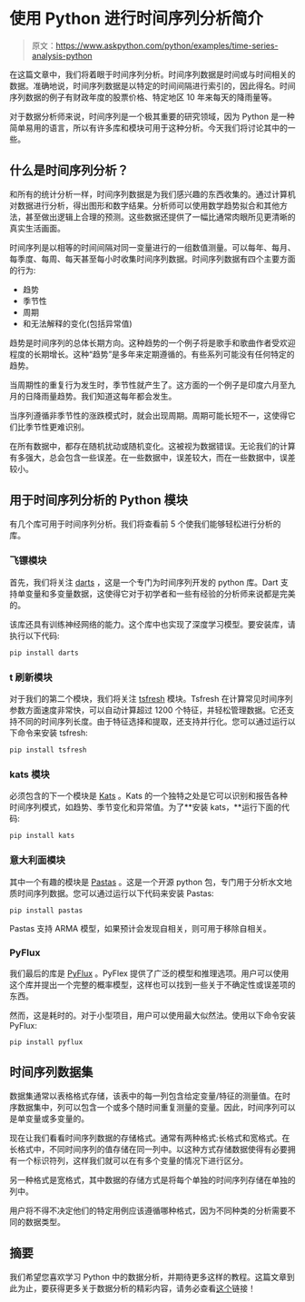 # 使用 Python 进行时间序列分析简介

> 原文：<https://www.askpython.com/python/examples/time-series-analysis-python>

在这篇文章中，我们将着眼于时间序列分析。时间序列数据是时间或与时间相关的数据。准确地说，时间序列数据是以特定的时间间隔进行索引的，因此得名。时间序列数据的例子有财政年度的股票价格、特定地区 10 年来每天的降雨量等。

对于数据分析师来说，时间序列是一个极其重要的研究领域，因为 Python 是一种简单易用的语言，所以有许多库和模块可用于这种分析。今天我们将讨论其中的一些。

## 什么是时间序列分析？

和所有的统计分析一样，时间序列数据是为我们感兴趣的东西收集的。通过计算机对数据进行分析，得出图形和数字结果。分析师可以使用数学趋势拟合和其他方法，甚至做出逻辑上合理的预测。这些数据还提供了一幅比通常肉眼所见更清晰的真实生活画面。

时间序列是以相等的时间间隔对同一变量进行的一组数值测量。可以每年、每月、每季度、每周、每天甚至每小时收集时间序列数据。时间序列数据有四个主要方面的行为:

*   趋势
*   季节性
*   周期
*   和无法解释的变化(包括异常值)

趋势是时间序列的总体长期方向。这种趋势的一个例子将是歌手和歌曲作者受欢迎程度的长期增长。这种“趋势”是多年来定期遵循的。有些系列可能没有任何特定的趋势。

当周期性的重复行为发生时，季节性就产生了。这方面的一个例子是印度六月至九月的日降雨量趋势。我们知道这每年都会发生。

当序列遵循非季节性的涨跌模式时，就会出现周期。周期可能长短不一，这使得它们比季节性更难识别。

在所有数据中，都存在随机扰动或随机变化。这被视为数据错误。无论我们的计算有多强大，总会包含一些误差。在一些数据中，误差较大，而在一些数据中，误差较小。

## 用于时间序列分析的 Python 模块

有几个库可用于时间序列分析。我们将查看前 5 个使我们能够轻松进行分析的库。

### 飞镖模块

首先，我们将关注 [darts](https://unit8co.github.io/darts/) ，这是一个专门为时间序列开发的 python 库。Dart 支持单变量和多变量数据，这使得它对于初学者和一些有经验的分析师来说都是完美的。

该库还具有训练神经网络的能力。这个库中也实现了深度学习模型。要安装库，请执行以下代码:

```
pip install darts

```

### t 刷新模块

对于我们的第二个模块，我们将关注 [tsfresh](https://tsfresh.readthedocs.io/en/latest/) 模块。Tsfresh 在计算常见时间序列参数方面速度非常快，可以自动计算超过 1200 个特征，并轻松管理数据。它还支持不同的时间序列长度。由于特征选择和提取，还支持并行化。您可以通过运行以下命令来安装 tsfresh:

```
pip install tsfresh

```

### kats 模块

必须包含的下一个模块是 [Kats](https://facebookresearch.github.io/Kats/) 。Kats 的一个独特之处是它可以识别和报告各种时间序列模式，如趋势、季节变化和异常值。为了**安装 kats，**运行下面的代码:

```
pip install kats

```

### 意大利面模块

其中一个有趣的模块是 [Pastas](https://pastas.readthedocs.io/en/latest/index.html) 。这是一个开源 python 包，专门用于分析水文地质时间序列数据。您可以通过运行以下代码来安装 Pastas:

```
pip install pastas

```

Pastas 支持 ARMA 模型，如果预计会发现自相关，则可用于移除自相关。

### PyFlux

我们最后的库是 [PyFlux](https://pyflux.readthedocs.io/en/latest/) 。PyFlex 提供了广泛的模型和推理选项。用户可以使用这个库并提出一个完整的概率模型，这样也可以找到一些关于不确定性或误差项的东西。

然而，这是耗时的。对于小型项目，用户可以使用最大似然法。使用以下命令安装 PyFlux:

```
pip install pyflux

```

## 时间序列数据集

数据集通常以表格格式存储，该表中的每一列包含给定变量/特征的测量值。在时序数据集中，列可以包含一个或多个随时间重复测量的变量。因此，时间序列可以是单变量或多变量的。

现在让我们看看时间序列数据的存储格式。通常有两种格式:长格式和宽格式。在长格式中，不同时间序列的值存储在同一列中。以这种方式存储数据使得有必要拥有一个标识符列，这样我们就可以在有多个变量的情况下进行区分。

另一种格式是宽格式，其中数据的存储方式是将每个单独的时间序列存储在单独的列中。

用户将不得不决定他们的特定用例应该遵循哪种格式，因为不同种类的分析需要不同的数据类型。

## 摘要

我们希望您喜欢学习 Python 中的数据分析，并期待更多这样的教程。这篇文章到此为止，要获得更多关于数据分析的精彩内容，请务必查看[这个](https://www.askpython.com/?s=data+analysis)链接！
